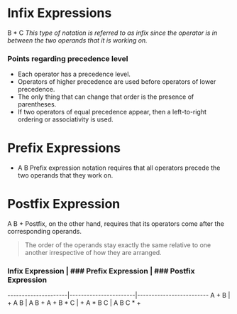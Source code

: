 # Infix Expressions
B * C 
*This type of notation is referred to as infix since the operator is in between the two operands that it is working on.*

### Points regarding **precedence** level
- Each operator has a precedence level. 
- Operators of higher precedence are used before operators of lower precedence. 
- The only thing that can change that order is the presence of parentheses. 
- If two operators of equal precedence appear, then a left-to-right ordering or associativity is used.

# Prefix Expressions
+ A B
Prefix expression notation requires that all operators precede the two operands that they work on. 

# Postfix Expression
A B +
Postfix, on the other hand, requires that its operators come after the corresponding operands. 

> The order of the operands stay exactly the same relative to one another irrespective of how they are arranged.

### Infix Expression | ### Prefix Expression | ### Postfix Expression
---------------------|-----------------------|-------------------------
A + B | + A B | A B +
A + B * C | + A * B C | A B C * +



